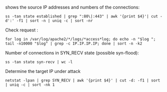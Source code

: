 shows the source IP addresses and numbers of the connections:
```
ss -tan state established | grep ":80\|:443" | awk '{print $4}'| cut -d':' -f1 | sort -n | uniq -c | sort -nr
```

Check request :
```
for log in /var/log/apache2/*/logs/*access*log; do echo -n "$log "; tail -n10000 "$log" | grep -c IP.IP.IP.IP; done | sort -n -k2
```

Number of connections in SYN_RECV state (possible syn-flood):
```
ss -tan state syn-recv | wc -l
```

Determine the target IP under attack
```
netstat -lpan | grep SYN_RECV | awk '{print $4}' | cut -d: -f1 | sort | uniq -c | sort -nk 1
```
